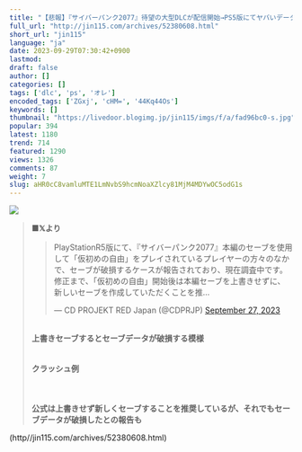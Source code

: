 ```yaml
---
title: "【悲報】『サイバーパンク2077』待望の大型DLCが配信開始→PS5版にてヤバいデータ破損バグが発生してしまう＼(^o^)／ "
full_url: "http://jin115.com/archives/52380608.html"
short_url: "jin115"
language: "ja"
date: 2023-09-29T07:30:42+0900
lastmod: 
draft: false
author: []
categories: []
tags: ['dlc', 'ps', 'オレ']
encoded_tags: ['ZGxj', 'cHM=', '44Kq44Os']
keywords: []
thumbnail: "https://livedoor.blogimg.jp/jin115/imgs/f/a/fad96bc0-s.jpg"
popular: 394
latest: 1180
trend: 714
featured: 1290
views: 1326
comments: 87
weight: 7
slug: aHR0cC8vamluMTE1LmNvbS9hcmNoaXZlcy81MjM4MDYwOC5odG1s
---
```


![](https://livedoor.blogimg.jp/jin115/imgs/f/a/fad96bc0-s.jpg)

<blockquote><b>■𝕏より</b><br> <blockquote class='twitter-tweet'><p lang='ja' dir='ltr'>PlayStationR5版にて、『サイバーパンク2077』本編のセーブを使用して「仮初めの自由」をプレイされているプレイヤーの方々のなかで、セーブが破損するケースが報告されており、現在調査中です。修正まで、「仮初めの自由」開始後は本編セーブを上書きせずに、新しいセーブを作成していただくことを推…</p>— CD PROJEKT RED Japan (@CDPRJP) <a href='https//twitter.com/CDPRJP/status/1706974301445087383?ref_src=twsrc%5Etfw'>September 27, 2023</a></blockquote> <br> <b>上書きセーブするとセーブデータが破損する模様</b><br> <br> <br> <b>クラッシュ例</b><br> <br> <br> <br> <b>公式は上書きせず新しくセーブすることを推奨しているが、それでもセーブデータが破損したとの報告も</b><br> </blockquote>

(http//jin115.com/archives/52380608.html)

